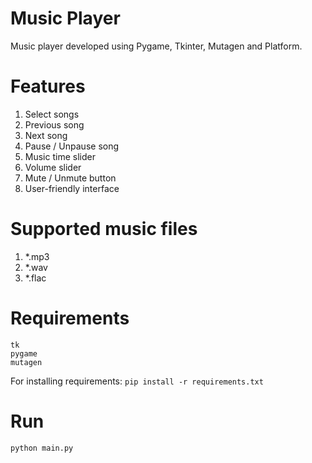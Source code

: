 # Music Player
Music player developed using Pygame, Tkinter, Mutagen and Platform.

# Features 

1. Select songs
2. Previous song
3. Next song
4. Pause / Unpause song
5. Music time slider
6. Volume slider
7. Mute / Unmute button
8. User-friendly interface

# Supported music files

1. *.mp3
2. *.wav
3. *.flac

# Requirements
```
tk
pygame
mutagen
```

For installing requirements: ```pip install -r requirements.txt```

# Run
```
python main.py
```
